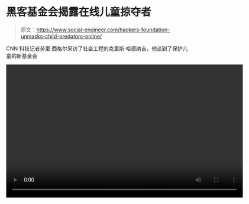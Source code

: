 # 黑客基金会揭露在线儿童掠夺者

> 原文：<https://www.social-engineer.com/hackers-foundation-unmasks-child-predators-online/>

CNN 科技记者劳里·西格尔采访了社会工程的克里斯·哈德纳吉，他谈到了保护儿童的新基金会

<video data-keepplaying="" class="wp-video-shortcode" id="video-12920-1" width="640" height="360" preload="metadata" controls="controls"><source type="video/mp4" src="http://pmd.cdn.turner.com/money/big/technology/2017/08/28/hacker-unmasks-online-child-predators-innocent-lives-foundation.cnnmoney_1024x576.mp4?_=1">[http://pmd.cdn.turner.com/money/big/technology/2017/08/28/hacker-unmasks-online-child-predators-innocent-lives-foundation.cnnmoney_1024x576.mp4](http://pmd.cdn.turner.com/money/big/technology/2017/08/28/hacker-unmasks-online-child-predators-innocent-lives-foundation.cnnmoney_1024x576.mp4)</video>